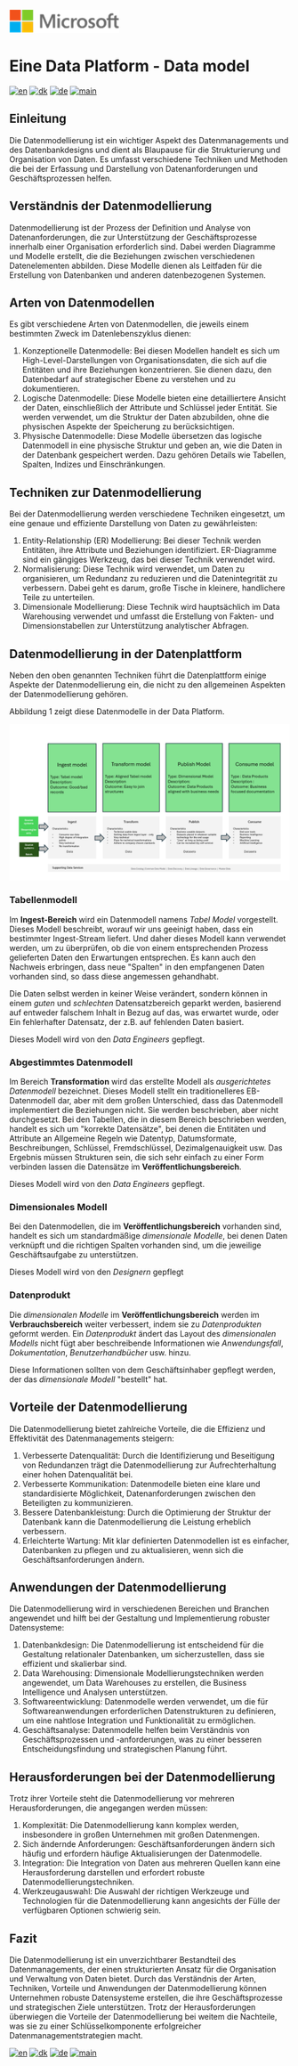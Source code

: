 ![microsoft](../images/microsoft.png)

# Eine Data Platform - Data model

[![en](https://img.shields.io/badge/lang-en-red.svg)](DataModel.md)
[![dk](https://img.shields.io/badge/lang-dk-green.svg)](DataModel-da.md)
[![de](https://img.shields.io/badge/lang-de-yellow.svg)](DataModel-de.md)
[![main](https://img.shields.io/badge/main-document-blue.svg)](../README.md)

## Einleitung

Die Datenmodellierung ist ein wichtiger Aspekt des Datenmanagements und des Datenbankdesigns und dient als Blaupause für die Strukturierung und Organisation von Daten. Es umfasst verschiedene Techniken und Methoden
die bei der Erfassung und Darstellung von Datenanforderungen und Geschäftsprozessen helfen.

## Verständnis der Datenmodellierung
Datenmodellierung ist der Prozess der Definition und Analyse von Datenanforderungen, die zur Unterstützung der Geschäftsprozesse innerhalb einer Organisation erforderlich sind. Dabei werden Diagramme und Modelle erstellt, die die Beziehungen zwischen verschiedenen Datenelementen abbilden. Diese Modelle dienen als Leitfaden für die Erstellung von Datenbanken und anderen datenbezogenen Systemen.

## Arten von Datenmodellen
Es gibt verschiedene Arten von Datenmodellen, die jeweils einem bestimmten Zweck im Datenlebenszyklus dienen:
1) Konzeptionelle Datenmodelle: Bei diesen Modellen handelt es sich um High-Level-Darstellungen von Organisationsdaten, die sich auf die Entitäten und ihre Beziehungen konzentrieren. Sie dienen dazu, den Datenbedarf auf strategischer Ebene zu verstehen und zu dokumentieren.
2) Logische Datenmodelle: Diese Modelle bieten eine detailliertere Ansicht der Daten, einschließlich der Attribute und Schlüssel jeder Entität. Sie werden verwendet, um die Struktur der Daten abzubilden, ohne die physischen Aspekte der Speicherung zu berücksichtigen.
3) Physische Datenmodelle: Diese Modelle übersetzen das logische Datenmodell in eine physische Struktur und geben an, wie die Daten in der Datenbank gespeichert werden. Dazu gehören Details wie Tabellen, Spalten, Indizes und Einschränkungen.

## Techniken zur Datenmodellierung

Bei der Datenmodellierung werden verschiedene Techniken eingesetzt, um eine genaue und effiziente Darstellung von Daten zu gewährleisten:

1) Entity-Relationship (ER) Modellierung: Bei dieser Technik werden Entitäten, ihre Attribute und Beziehungen identifiziert. ER-Diagramme sind ein gängiges Werkzeug, das bei dieser Technik verwendet wird.
2) Normalisierung: Diese Technik wird verwendet, um Daten zu organisieren, um Redundanz zu reduzieren und die Datenintegrität zu verbessern. Dabei geht es darum, große Tische in kleinere, handlichere Teile zu unterteilen.
3) Dimensionale Modellierung: Diese Technik wird hauptsächlich im Data Warehousing verwendet und umfasst die Erstellung von Fakten- und Dimensionstabellen zur Unterstützung analytischer Abfragen.

## Datenmodellierung in der Datenplattform

Neben den oben genannten Techniken führt die Datenplattform einige Aspekte der Datenmodellierung ein, die nicht zu den allgemeinen Aspekten der Datenmodellierung gehören.

Abbildung 1 zeigt diese Datenmodelle in der Data Platform.

![abbildung1](../images/german/Slide13.png)

### Tabellenmodell

Im **Ingest-Bereich** wird  ein Datenmodell namens *Tabel Model* vorgestellt. Dieses Modell beschreibt, worauf wir uns geeinigt haben, dass ein bestimmter Ingest-Stream liefert. Und daher dieses Modell
kann verwendet werden, um zu überprüfen, ob die von einem entsprechenden Prozess gelieferten Daten den Erwartungen entsprechen. Es kann auch den Nachweis erbringen, dass neue "Spalten" in den empfangenen Daten vorhanden sind, so dass diese
angemessen gehandhabt.

Die Daten selbst werden in keiner Weise verändert, sondern können in einem  *guten* und *schlechten* Datensatzbereich geparkt werden,  basierend auf entweder falschem Inhalt in Bezug auf das, was erwartet wurde, oder 
Ein fehlerhafter Datensatz, der z.B. auf fehlenden Daten basiert.

Dieses Modell wird von den *Data Engineers* gepflegt.

### Abgestimmtes Datenmodell

Im Bereich **Transformation** wird das erstellte Modell als *ausgerichtetes Datenmodell* bezeichnet. Dieses Modell stellt ein traditionelleres EB-Datenmodell dar, aber mit dem großen Unterschied, dass das Datenmodell
implementiert die Beziehungen nicht. Sie werden beschrieben, aber nicht durchgesetzt. Bei den Tabellen, die in diesem Bereich beschrieben werden, handelt es sich um "korrekte Datensätze", bei denen die Entitäten und Attribute an
Allgemeine Regeln wie Datentyp, Datumsformate, Beschreibungen, Schlüssel, Fremdschlüssel, Dezimalgenauigkeit usw. Das Ergebnis müssen Strukturen sein, die sich sehr einfach zu einer Form verbinden lassen 
die Datensätze im **Veröffentlichungsbereich**.

Dieses Modell wird von den *Data Engineers* gepflegt.

### Dimensionales Modell

Bei den Datenmodellen, die im **Veröffentlichungsbereich** vorhanden  sind, handelt es sich um standardmäßige *dimensionale Modelle*, bei denen Daten verknüpft und die richtigen Spalten vorhanden sind, um die jeweilige Geschäftsaufgabe zu unterstützen.

Dieses Modell wird von den *Designern* gepflegt

### Datenprodukt

Die *dimensionalen Modelle* im **Veröffentlichungsbereich** werden im **Verbrauchsbereich** weiter verbessert, indem  sie zu *Datenprodukten* geformt werden. Ein *Datenprodukt* ändert das Layout des *dimensionalen Modells* nicht
fügt aber beschreibende Informationen wie *Anwendungsfall*, *Dokumentation*, *Benutzerhandbücher* usw. hinzu.

Diese Informationen sollten von dem Geschäftsinhaber gepflegt werden, der das *dimensionale Modell* "bestellt" hat.



## Vorteile der Datenmodellierung

Die Datenmodellierung bietet zahlreiche Vorteile, die die Effizienz und Effektivität des Datenmanagements steigern:

1) Verbesserte Datenqualität: Durch die Identifizierung und Beseitigung von Redundanzen trägt die Datenmodellierung zur Aufrechterhaltung einer hohen Datenqualität bei.
2) Verbesserte Kommunikation: Datenmodelle bieten eine klare und standardisierte Möglichkeit, Datenanforderungen zwischen den Beteiligten zu kommunizieren.
3) Bessere Datenbankleistung: Durch die Optimierung der Struktur der Datenbank kann die Datenmodellierung die Leistung erheblich verbessern.
4) Erleichterte Wartung: Mit klar definierten Datenmodellen ist es einfacher, Datenbanken zu pflegen und zu aktualisieren, wenn sich die Geschäftsanforderungen ändern.

## Anwendungen der Datenmodellierung

Die Datenmodellierung wird in verschiedenen Bereichen und Branchen angewendet und hilft bei der Gestaltung und Implementierung robuster Datensysteme:

1) Datenbankdesign: Die Datenmodellierung ist entscheidend für die Gestaltung relationaler Datenbanken, um sicherzustellen, dass sie effizient und skalierbar sind.
2) Data Warehousing: Dimensionale Modellierungstechniken werden angewendet, um Data Warehouses zu erstellen, die Business Intelligence und Analysen unterstützen.
3) Softwareentwicklung: Datenmodelle werden verwendet, um die für Softwareanwendungen erforderlichen Datenstrukturen zu definieren, um eine nahtlose Integration und Funktionalität zu ermöglichen.
4) Geschäftsanalyse: Datenmodelle helfen beim Verständnis von Geschäftsprozessen und -anforderungen, was zu einer besseren Entscheidungsfindung und strategischen Planung führt.

## Herausforderungen bei der Datenmodellierung

Trotz ihrer Vorteile steht die Datenmodellierung vor mehreren Herausforderungen, die angegangen werden müssen:

1) Komplexität: Die Datenmodellierung kann komplex werden, insbesondere in großen Unternehmen mit großen Datenmengen.
2) Sich ändernde Anforderungen: Geschäftsanforderungen ändern sich häufig und erfordern häufige Aktualisierungen der Datenmodelle.
3) Integration: Die Integration von Daten aus mehreren Quellen kann eine Herausforderung darstellen und erfordert robuste Datenmodellierungstechniken.
4) Werkzeugauswahl: Die Auswahl der richtigen Werkzeuge und Technologien für die Datenmodellierung kann angesichts der Fülle der verfügbaren Optionen schwierig sein.

## Fazit

Die Datenmodellierung ist ein unverzichtbarer Bestandteil des Datenmanagements, der einen strukturierten Ansatz für die Organisation und Verwaltung von Daten bietet. Durch das Verständnis der Arten, Techniken, Vorteile und Anwendungen der Datenmodellierung können Unternehmen robuste Datensysteme erstellen, die ihre Geschäftsprozesse und strategischen Ziele unterstützen. Trotz der Herausforderungen überwiegen die Vorteile der Datenmodellierung bei weitem die Nachteile, was sie zu einer Schlüsselkomponente erfolgreicher Datenmanagementstrategien macht.



[![en](https://img.shields.io/badge/lang-en-red.svg)](DataModel.md)
[![dk](https://img.shields.io/badge/lang-dk-green.svg)](DataModel-da.md)
[![de](https://img.shields.io/badge/lang-de-yellow.svg)](DataModel-de.md)
[![main](https://img.shields.io/badge/main-document-blue.svg)](../README.md)